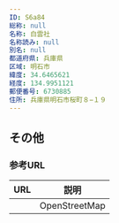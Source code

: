 ```yaml
---
ID: S6a84
総称: null
名称: 白雲社
名称読み: null
別名: null
都道府県: 兵庫県
区域: 明石市
緯度: 34.6465621
経度: 134.9951121
郵便番号: 6730885
住所: 兵庫県明石市桜町８−１９
---
```


## その他

### 参考URL

| URL | 説明          |
| --- | ------------- |
|     | OpenStreetMap |
